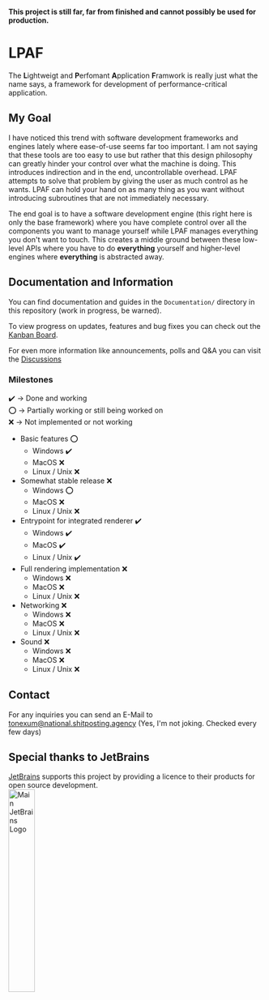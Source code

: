 **This project is still far, far from finished and cannot possibly be used for production.**

# LPAF
The **L**ightweigt and **P**erfomant **A**pplication **F**ramwork is really just what the name says, a framework for 
development of performance-critical application.

## My Goal
I have noticed this trend with software development frameworks and engines lately where ease-of-use seems far too 
important. I am not saying that these tools are too easy to use but rather that this design philosophy can greatly 
hinder your control over what the machine is doing. This introduces indirection and in the end, uncontrollable overhead. 
LPAF attempts to solve that problem by giving the user as much control as he wants. LPAF can hold your hand on as many 
thing as you want without introducing subroutines that are not immediately necessary. 

The end goal is to have a software development engine (this right here is only the base framework) where you have 
complete control over all the components you want to manage yourself while LPAF manages everything you don't want to 
touch. This creates a middle ground between these low-level APIs where you have to do **everything** yourself and 
higher-level engines where **everything** is abstracted away.

## Documentation and Information
You can find documentation and guides in the `Documentation/` directory in this repository (work in progress, be warned).

To view progress on updates, features and bug fixes you can check out the [Kanban Board](https://github.com/users/ToneXum/projects/1).

For even more information like announcements, polls and Q&A you can visit the [Discussions](https://github.com/ToneXum/LPAF/discussions)

### Milestones
✔️ -> Done and working<br>
⭕️ -> Partially working or still being worked on<br>
❌ -> Not implemented or not working<br>

- Basic features ⭕
  - Windows ✔️
  - MacOS ❌
  - Linux / Unix ❌
- Somewhat stable release ❌
  - Windows ⭕
  - MacOS ❌
  - Linux / Unix ❌
- Entrypoint for integrated renderer ✔️
  - Windows ✔️
  - MacOS ✔️
  - Linux / Unix ✔️
- Full rendering implementation ❌
  - Windows ❌
  - MacOS ❌
  - Linux / Unix ❌
- Networking ❌
  - Windows ❌
  - MacOS ❌
  - Linux / Unix ❌
- Sound ❌
  - Windows ❌
  - MacOS ❌
  - Linux / Unix ❌

## Contact
For any inquiries you can send an E-Mail to tonexum@national.shitposting.agency (Yes, I'm not joking. Checked every few 
days)

## Special thanks to JetBrains
[JetBrains](https://jb.gg/) supports this project by providing a licence to their products for open source development.<br>
<img style="width: 32%; height 32%;" src="https://resources.jetbrains.com/storage/products/company/brand/logos/jb_beam.png" alt="Main JetBrains Logo">
